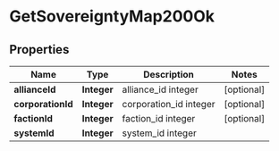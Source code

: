 
# GetSovereigntyMap200Ok

## Properties
Name | Type | Description | Notes
------------ | ------------- | ------------- | -------------
**allianceId** | **Integer** | alliance_id integer |  [optional]
**corporationId** | **Integer** | corporation_id integer |  [optional]
**factionId** | **Integer** | faction_id integer |  [optional]
**systemId** | **Integer** | system_id integer | 




